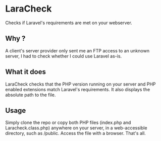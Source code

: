 # LaraCheck
Checks if Laravel's requirements are met on your webserver.

## Why ?

A client's server provider only sent me an FTP access to an unknown server, I had to check whether I could use Laravel as-is. 

## What it does

LaraCheck checks that the PHP version running on your server and PHP enabled extensions match Laravel's requirements.
It also displays the absolute path to the file.

## Usage

Simply clone the repo or copy both PHP files (index.php and Laracheck.class.php) anywhere on your server, in a web-accessible directory, such as /public.
Access the file with a browser. That's all.
